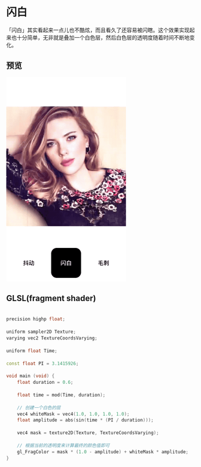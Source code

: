 # 闪白

「闪白」其实看起来一点儿也不酷炫，而且看久了还容易被闪瞎。这个效果实现起来也十分简单，无非就是叠加一个白色层，然后白色层的透明度随着时间不断地变化。




## 预览 
![](./assets/4_shan_bai.gif) 


## GLSL(fragment shader)  


```c++

precision highp float;

uniform sampler2D Texture;
varying vec2 TextureCoordsVarying;

uniform float Time;

const float PI = 3.1415926;

void main (void) {
    float duration = 0.6;

    float time = mod(Time, duration);

    // 创建一个白色的层 
    vec4 whiteMask = vec4(1.0, 1.0, 1.0, 1.0);
    float amplitude = abs(sin(time * (PI / duration)));

    vec4 mask = texture2D(Texture, TextureCoordsVarying);

    // 根据当前的透明度来计算最终的颜色值即可
    gl_FragColor = mask * (1.0 - amplitude) + whiteMask * amplitude;
}


```